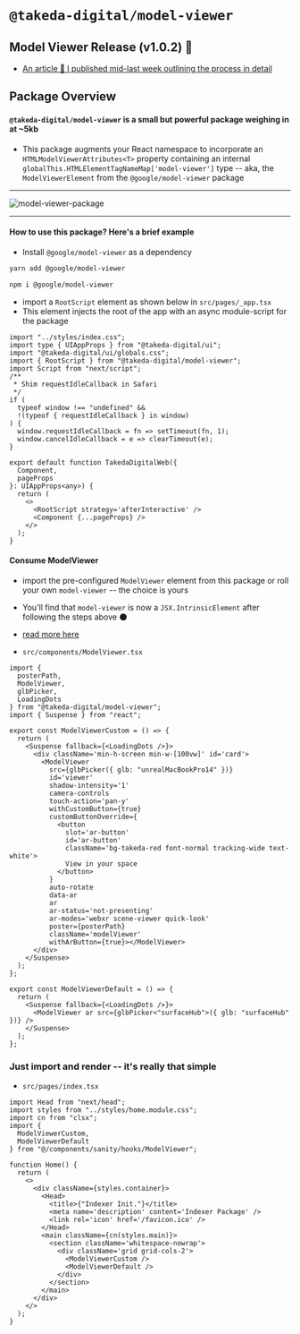 # `@takeda-digital/model-viewer`

## Model Viewer Release (v1.0.2) 🎉

- [An article 📃 I published mid-last week outlining the process in detail](https://dev.to/asross311/a-strongly-typed-google-model-viewer-implementation-in-react-3m5c)

## Package Overview

#### `@takeda-digital/model-viewer` is a small but powerful package weighing in at ~5kb

- This package augments your React namespace to incorporate an `HTMLModelViewerAttributes<T>` property containing an internal `globalThis.HTMLElementTagNameMap['model-viewer']` type -- aka, the `ModelViewerElement` from the `@google/model-viewer` package

---

![model-viewer-package](https://user-images.githubusercontent.com/46355797/206958685-453f2221-7e29-4d5b-941b-0c0620f93136.png)

---

#### How to use this package? Here's a brief example

- Install `@google/model-viewer` as a dependency

```bash
yarn add @google/model-viewer
```

```bash
npm i @google/model-viewer
```

- import a `RootScript` element as shown below in `src/pages/_app.tsx`
- This element injects the root of the app with an async module-script for the package

```tsx
import "../styles/index.css";
import type { UIAppProps } from "@takeda-digital/ui";
import "@takeda-digital/ui/globals.css";
import { RootScript } from "@takeda-digital/model-viewer";
import Script from "next/script";
/**
 * Shim requestIdleCallback in Safari
 */
if (
  typeof window !== "undefined" &&
  !(typeof { requestIdleCallback } in window)
) {
  window.requestIdleCallback = fn => setTimeout(fn, 1);
  window.cancelIdleCallback = e => clearTimeout(e);
}

export default function TakedaDigitalWeb({
  Component,
  pageProps
}: UIAppProps<any>) {
  return (
    <>
      <RootScript strategy='afterInteractive' />
      <Component {...pageProps} />
    </>
  );
}
```

#### Consume ModelViewer

- import the pre-configured `ModelViewer` element from this package or roll your own `model-viewer` -- the choice is yours
- You'll find that `model-viewer` is now a `JSX.IntrinsicElement` after following the steps above 🌑

- [read more here](https://modelviewer.dev/docs/#augmentedreality)

- `src/components/ModelViewer.tsx`

```tsx
import {
  posterPath,
  ModelViewer,
  glbPicker,
  LoadingDots
} from "@takeda-digital/model-viewer";
import { Suspense } from "react";

export const ModelViewerCustom = () => {
  return (
    <Suspense fallback={<LoadingDots />}>
      <div className='min-h-screen min-w-[100vw]' id='card'>
        <ModelViewer
          src={glbPicker({ glb: "unrealMacBookPro14" })}
          id='viewer'
          shadow-intensity='1'
          camera-controls
          touch-action='pan-y'
          withCustomButton={true}
          customButtonOverride={
            <button
              slot='ar-button'
              id='ar-button'
              className='bg-takeda-red font-normal tracking-wide text-white'>
              View in your space
            </button>
          }
          auto-rotate
          data-ar
          ar
          ar-status='not-presenting'
          ar-modes='webxr scene-viewer quick-look'
          poster={posterPath}
          className='modelViewer'
          withArButton={true}></ModelViewer>
      </div>
    </Suspense>
  );
};

export const ModelViewerDefault = () => {
  return (
    <Suspense fallback={<LoadingDots />}>
      <ModelViewer ar src={glbPicker<"surfaceHub">({ glb: "surfaceHub" })} />
    </Suspense>
  );
};
```

### Just import and render -- it's really that simple

- `src/pages/index.tsx`

```tsx
import Head from "next/head";
import styles from "../styles/home.module.css";
import cn from "clsx";
import {
  ModelViewerCustom,
  ModelViewerDefault
} from "@/components/sanity/hooks/ModelViewer";

function Home() {
  return (
    <>
      <div className={styles.container}>
        <Head>
          <title>{"Indexer Init."}</title>
          <meta name='description' content='Indexer Package' />
          <link rel='icon' href='/favicon.ico' />
        </Head>
        <main className={cn(styles.main)}>
          <section className='whitespace-nowrap'>
            <div className='grid grid-cols-2'>
              <ModelViewerCustom />
              <ModelViewerDefault />
            </div>
          </section>
        </main>
      </div>
    </>
  );
}
```
